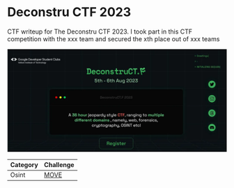 # Deconstru CTF 2023

CTF writeup for The Deconstru CTF 2023. I took part in this CTF competition with the xxx team and secured the xth place out of xxx teams

![preview](preview.png)

|   Category   |           Challenge         |
|     ---      |              ---            |
|  Osint   | [MOVE](https://github.com/nutm3/ctf-writeups/tree/main/Deconstru%20CTF%202023/move/)
